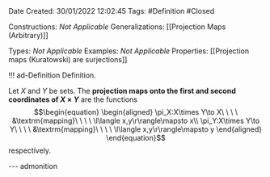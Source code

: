 <br />
<br />

Date Created: 30/01/2022 12:02:45
Tags: #Definition #Closed 

Constructions: _Not Applicable_
Generalizations: [[Projection Maps (Arbitrary)]]

Types: _Not Applicable_
Examples: _Not Applicable_
Properties: [[Projection maps (Kuratowski) are surjections]]

!!! ad-Definition Definition.

Let $X$ and $Y$ be sets. The **projection maps onto the first and second coordinates of $X\times Y$** are the functions
$$\begin{equation}
    \begin{aligned}
        \pi_X:X\times Y\to X\ \ \ \ &\textrm{mapping}\ \ \ \ \l\langle x,y\r\rangle\mapsto x\\
        \pi_Y:X\times Y\to Y\ \ \ \ &\textrm{mapping}\ \ \ \ \l\langle x,y\r\rangle\mapsto y
    \end{aligned}
\end{equation}$$
respectively.

--- admonition
